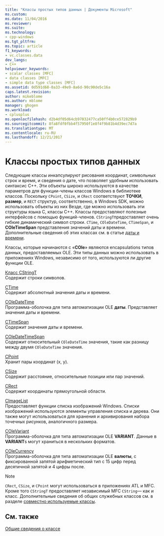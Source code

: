 ```yaml
---
title: "Классы простых типов данных | Документы Microsoft"
ms.custom: 
ms.date: 11/04/2016
ms.reviewer: 
ms.suite: 
ms.technology:
- cpp-windows
ms.tgt_pltfrm: 
ms.topic: article
f1_keywords:
- vc.classes.data
dev_langs:
- C++
helpviewer_keywords:
- scalar classes [MFC]
- data classes [MFC]
- simple data type classes [MFC]
ms.assetid: 0d591d68-0a33-49e9-8a6d-90c90de5c16a
caps.latest.revision: 
author: mikeblome
ms.author: mblome
manager: ghogen
ms.workload:
- cplusplus
ms.openlocfilehash: d2b4df05d64cb97032477ca50ff4b0ce572829b9
ms.sourcegitcommit: 8fa8fdf0fbb4f57950f1e8f4f9b81b4d39ec7d7a
ms.translationtype: MT
ms.contentlocale: ru-RU
ms.lasthandoff: 12/21/2017
---
```

# <a name="simple-data-type-classes"></a>Классы простых типов данных
Следующие классы инкапсулируют рисования координат, символьных строк и время, и сведения о дате, что позволяет удобным использовать синтаксис C++. Эти объекты широко используются в качестве параметров для функции-члены классов Windows в библиотеке классов. Поскольку `CPoint`, `CSize`, и `CRect` соответствуют **ТОЧКИ**, **размер**, и `RECT` структур, соответственно, в Windows SDK, можно использовать объекты из них Везде, где можно использовать эти структуры языка C, классы C++. Классы предоставляют полезные интерфейсов с помощью функций-членов. `CStringT`предоставляет очень гибкие динамический символ строки. `CTime`, `COleDateTime`, `CTimeSpan`, и **COleTimeSpan** представления значений даты и времени. Дополнительные сведения об этих классах см. в статье [даты и времени](../atl-mfc-shared/date-and-time.md).  
  
 Классы, которые начинаются с «**COle**» являются encapsulations типов данных, предоставляемых OLE. Эти типы данных можно использовать в приложениях Windows, независимо от того, используются ли другие функции OLE.  
  
 [Класс CStringT](../atl-mfc-shared/reference/cstringt-class.md)  
 Содержит строки символов.  
  
 [CTime](../atl-mfc-shared/reference/ctime-class.md)  
 Содержит абсолютный значения даты и времени.  
  
 [COleDateTime](../atl-mfc-shared/reference/coledatetime-class.md)  
 Программа-оболочка для типа автоматизации OLE **даты**. Представляет значения даты и времени.  
  
 [CTimeSpan](../atl-mfc-shared/reference/ctimespan-class.md)  
 Содержит значения даты и времени.  
  
 [COleDateTimeSpan](../atl-mfc-shared/reference/coledatetimespan-class.md)  
 Содержит относительный `COleDateTime` значения, такие как разницу между двумя `COleDateTime` значения.  
  
 [CPoint](../atl-mfc-shared/reference/cpoint-class.md)  
 Хранит пары координат (x, y).  
  
 [CSize](../atl-mfc-shared/reference/csize-class.md)  
 Содержит расстояние, относительные позиции или пар значений.  
  
 [CRect](../atl-mfc-shared/reference/crect-class.md)  
 Содержит координаты прямоугольной области.  
  
 [CImageList](../mfc/reference/cimagelist-class.md)  
 Предоставляет функции списка изображений Windows. Списки изображений используются элементы управления списка и дерева. Они также могут использоваться для хранения и архивирования набора точечных рисунков, аналогичного размера.  
  
 [COleVariant](../mfc/reference/colevariant-class.md)  
 Программа-оболочка для типа автоматизации OLE **VARIANT**. Данные в **VARIANT**s могут храниться в нескольких форматов.  
  
 [COleCurrency](../mfc/reference/colecurrency-class.md)  
 Программа-оболочка для типа автоматизации OLE **валюты**, с фиксированной запятой арифметический тип с 15 цифр перед десятичной запятой и 4 цифры после.  
  
> [!NOTE]
>  `CRect`, `CSize`, и `CPoint` могут использоваться в приложениях ATL и MFC. Кроме того `CStringT` предоставляет независимый MFC `CString`— как и класс. Дополнительные сведения об общих служебных классов см. в разделе [совместно используемые классы](../atl-mfc-shared/atl-mfc-shared-classes.md).  
  
## <a name="see-also"></a>См. также  
 [Общие сведения о классе](../mfc/class-library-overview.md)

